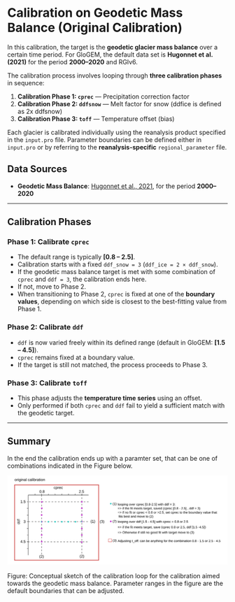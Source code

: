 # Calibration on Geodetic Mass Balance (Original Calibration)

In this calibration, the target is the **geodetic glacier mass balance** over a certain time period. For GloGEM, the default data set is **Hugonnet et al. (2021)** for the period **2000–2020** and RGIv6.

The calibration process involves looping through **three calibration phases** in sequence:

1. **Calibration Phase 1: `cprec`** — Precipitation correction factor  
2. **Calibration Phase 2: `ddfsnow`** — Melt factor for snow (ddfice is defined as 2x ddfsnow)  
3. **Calibration Phase 3: `toff`** — Temperature offset (bias)

Each glacier is calibrated individually using the reanalysis product specified in the `input.pro` file. Parameter boundaries can be defined either in `input.pro` or by referring to the **reanalysis-specific** `regional_parameter` file.


## Data Sources

- **Geodetic Mass Balance**: [Hugonnet et al., 2021](https://www.nature.com/articles/s41586-021-03436-z), for the period **2000–2020**  
---

## Calibration Phases

### Phase 1: Calibrate `cprec`

- The default range is typically **[0.8 – 2.5]**.
- Calibration starts with a fixed `ddf_snow = 3` (`ddf_ice = 2 × ddf_snow`).
- If the geodetic mass balance target is met with some combination of `cprec` and `ddf = 3`, the calibration ends here.
- If not, move to Phase 2.
- When transitioning to Phase 2, `cprec` is fixed at one of the **boundary values**, depending on which side is closest to the best-fitting value from Phase 1.

### Phase 2: Calibrate `ddf`

- `ddf` is now varied freely within its defined range (default in GloGEM: **[1.5 – 4.5]**).
- `cprec` remains fixed at a boundary value.
- If the target is still not matched, the process proceeds to Phase 3.

### Phase 3: Calibrate `toff`

- This phase adjusts the **temperature time series** using an offset.
- Only performed if both `cprec` and `ddf` fail to yield a sufficient match with the geodetic target.

---

## Summary
In the end the calibration ends up with a paramter set, that can be one of combinations indicated in the Figure below. 

![Conceptual sketch of the calibration loop for the calibration aimed towards the geodetic mass balance. Parameter ranges in the figure are the default boundaries that can be adjusted](images/original_calibration_scheme.png)

Figure: Conceptual sketch of the calibration loop for the calibration aimed towards the geodetic mass balance. Parameter ranges in the figure are the default boundaries that can be adjusted.
